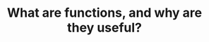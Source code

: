 ---
id: F1
title: What are functions, and why are they useful?
theme: Pre-calculus
dependencies:
    - null
keyQuestions:
    - What are some key examples of functions and things that aren't functions?
    - What do we mean by the _domain_ and _range_ of a function, and why are they important?
    - In what ways might we represent a function?
    - Can we find multiple expressions for the same function?

---